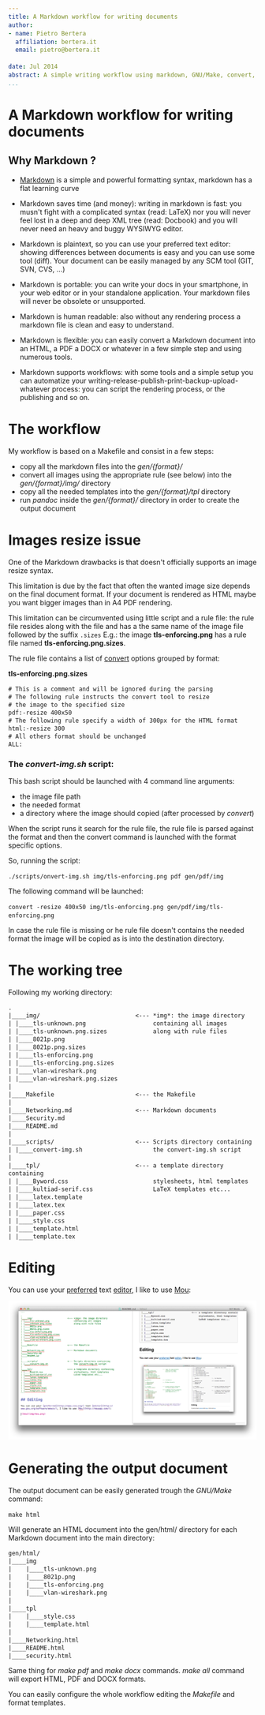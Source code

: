 ```yaml
---
title: A Markdown workflow for writing documents
author:
- name: Pietro Bertera
  affiliation: bertera.it
  email: pietro@bertera.it

date: Jul 2014
abstract: A simple writing workflow using markdown, GNU/Make, convert, pandoc and a few lines of Bash.
...
```


# A Markdown workflow for writing documents

## Why Markdown ?

* [Markdown](http://en.wikipedia.org/wiki/Markdown) is a simple and powerful formatting syntax, markdown has a flat learning curve

* Markdown saves time (and money): writing in markdown is fast: you musn't fight with a complicated syntax (read: LaTeX) nor you will never feel lost in a deep and deep XML tree (read: Docbook) and you will never need an heavy and buggy WYSIWYG editor.

* Markdown is plaintext, so you can use your preferred text editor: showing differences between documents is easy and you can use some tool (diff). Your document can be easily managed by any SCM tool (GIT, SVN, CVS, ...)

* Markdown is portable: you can write your docs in your smartphone, in your web editor or in your standalone application. Your markdown files will never be obsolete or unsupported.

* Markdown is human readable: also without any rendering process a markdown file is clean and easy to understand.

* Markdown is flexible: you can easily convert a Markdown document into an HTML, a PDF a DOCX or whatever in a few simple step and using numerous tools.

* Markdown supports workflows: with some tools and a simple setup you can automatize your writing-release-publish-print-backup-upload-whatever process: you can script the rendering process, or the publishing and so on.

# The workflow

My workflow is based on a Makefile and consist in a few steps:

* copy all the markdown files into the *gen/{format}/*
* convert all images using the appropriate rule (see below) into the *gen/{format}/img/* directory
* copy all the needed templates into the *gen/{format}/tpl* directory
* run *pandoc* inside the *gen/{format}/* directory in order to create the output document

# Images resize issue

One of the Markdown drawbacks is that doesn't officially supports an image resize syntax.

This limitation is due by the fact that often the wanted image size depends on the final document format. If your document is rendered as HTML maybe you want bigger images than in A4 PDF rendering.

This limitation can be circumvented using little script and a rule file: the rule file resides along with the file and has a the same name of the image file followed by the suffix `.sizes` E.g.: the image **tls-enforcing.png** has a rule file named **tls-enforcing.png.sizes**.

The rule file contains a list of [convert](http://www.imagemagick.org/script/convert.php) options grouped by format:


**tls-enforcing.png.sizes**

```
# This is a comment and will be ignored during the parsing
# The following rule instructs the convert tool to resize 
# the image to the specified size
pdf:-resize 400x50
# The following rule specify a width of 300px for the HTML format
html:-resize 300
# All others format should be unchanged
ALL:
```

### The *convert-img.sh* script:

This bash script should be launched with 4 command line arguments:

* the image file path
* the needed format
* a directory where the image should copied (after processed by *convert*)

When the script runs it search for the rule file, the rule file is parsed against the format and then the convert command is launched with the format specific options.

So, running the script:

`./scripts/onvert-img.sh img/tls-enforcing.png pdf gen/pdf/img`

The following command will be launched:

`convert -resize 400x50 img/tls-enforcing.png gen/pdf/img/tls-enforcing.png`

In case the rule file is missing or he rule file doesn't contains the needed format the image will be copied as is into the destination directory.

# The working tree

Following my working directory:

```
.
|____img/                           <--- *img*: the image directory          
| |____tls-unknown.png                   containing all images
| |____tls-unknown.png.sizes             along with rule files
| |____8021p.png
| |____8021p.png.sizes
| |____tls-enforcing.png
| |____tls-enforcing.png.sizes
| |____vlan-wireshark.png
| |____vlan-wireshark.png.sizes
|
|____Makefile                       <--- the Makefile
|
|____Networking.md                  <--- Markdown documents
|____Security.md
|____README.md
|
|____scripts/                       <--- Scripts directory containing
| |____convert-img.sh                    the convert-img.sh script 
|
|____tpl/                           <--- a template directory containing
| |____Byword.css                        stylesheets, html templates
| |____kultiad-serif.css                 LaTeX templates etc...
| |____latex.template
| |____latex.tex
| |____paper.css
| |____style.css
| |____template.html
| |____template.tex
```

# Editing

You can use your [preferred](http://www.vim.org/) text [editor](http://www.gnu.org/software/emacs/), I like to use [Mou](http://mouapp.com/):

![The mou editor](img/mou.png)

# Generating the output document

The output document can be easily generated trough the *GNU/Make* command:

`make html` 

Will generate an HTML document into the gen/html/ directory for each Markdown document into the main directory:

```
gen/html/
|____img
|    |____tls-unknown.png
|    |____8021p.png
|    |____tls-enforcing.png
|    |____vlan-wireshark.png
|
|____tpl
|    |____style.css
|    |____template.html
|
|____Networking.html
|____README.html
|____security.html
```

Same thing for *make pdf* and *make docx* commands. *make all* command will export HTML, PDF and DOCX formats.

You can easily configure the whole workflow editing the *Makefile* and format templates.
